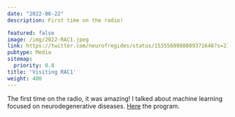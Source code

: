 ```yaml
---
date: "2022-06-22"
description: First time on the radio!

featured: false
image: /img/2022-RAC1.jpeg
link: https://twitter.com/neurofregides/status/1535560980809371648?s=21&t=_RmzwZ2BaUoC_-aUk_kZWw
pubtype: Media
sitemap:
  priority: 0.8
title: 'Visiting RAC1'
weight: 400
---
```


The first time on the radio, it was amazing! I talked about machine learning focused on neurodegenerative diseases. [Here](https://www.rac1.cat/a-la-carta/detail/ecbf496c-a2a3-4aae-bf88-a47862205f82?program=la-primera-pedra&section=mirem-l-univers) the program.
